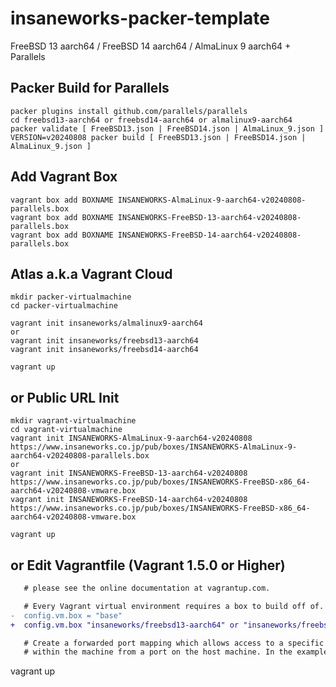 insaneworks-packer-template
=============

FreeBSD 13 aarch64 / FreeBSD 14 aarch64 / AlmaLinux 9 aarch64 + Parallels

## Packer Build for Parallels

```
packer plugins install github.com/parallels/parallels
cd freebsd13-aarch64 or freebsd14-aarch64 or almalinux9-aarch64
packer validate [ FreeBSD13.json | FreeBSD14.json | AlmaLinux_9.json ]
VERSION=v20240808 packer build [ FreeBSD13.json | FreeBSD14.json | AlmaLinux_9.json ]
```

## Add Vagrant Box

```
vagrant box add BOXNAME INSANEWORKS-AlmaLinux-9-aarch64-v20240808-parallels.box
vagrant box add BOXNAME INSANEWORKS-FreeBSD-13-aarch64-v20240808-parallels.box
vagrant box add BOXNAME INSANEWORKS-FreeBSD-14-aarch64-v20240808-parallels.box
```

## Atlas a.k.a Vagrant Cloud


```
mkdir packer-virtualmachine
cd packer-virtualmachine

vagrant init insaneworks/almalinux9-aarch64
or
vagrant init insaneworks/freebsd13-aarch64
vagrant init insaneworks/freebsd14-aarch64
```

```
vagrant up
```


## or Public URL Init


```
mkdir vagrant-virtualmachine
cd vagrant-virtualmachine
vagrant init INSANEWORKS-AlmaLinux-9-aarch64-v20240808 https://www.insaneworks.co.jp/pub/boxes/INSANEWORKS-AlmaLinux-9-aarch64-v20240808-parallels.box
or
vagrant init INSANEWORKS-FreeBSD-13-aarch64-v20240808 https://www.insaneworks.co.jp/pub/boxes/INSANEWORKS-FreeBSD-x86_64-aarch64-v20240808-vmware.box
vagrant init INSANEWORKS-FreeBSD-14-aarch64-v20240808 https://www.insaneworks.co.jp/pub/boxes/INSANEWORKS-FreeBSD-x86_64-aarch64-v20240808-vmware.box
```

```
vagrant up
```

## or Edit Vagrantfile (Vagrant 1.5.0 or Higher)

```diff
   # please see the online documentation at vagrantup.com.

   # Every Vagrant virtual environment requires a box to build off of.
-  config.vm.box = "base"
+  config.vm.box "insaneworks/freebsd13-aarch64" or "insaneworks/freebsd14-aarch64" or "insaneworks/almalinux9-aarch64"

   # Create a forwarded port mapping which allows access to a specific port
   # within the machine from a port on the host machine. In the example below,
```

vagrant up
